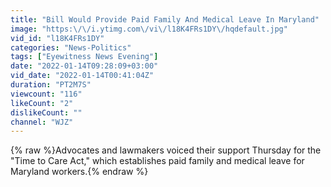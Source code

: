 ```yaml
---
title: "Bill Would Provide Paid Family And Medical Leave In Maryland"
image: "https:\/\/i.ytimg.com\/vi\/l18K4FRs1DY\/hqdefault.jpg"
vid_id: "l18K4FRs1DY"
categories: "News-Politics"
tags: ["Eyewitness News Evening"]
date: "2022-01-14T09:28:09+03:00"
vid_date: "2022-01-14T00:41:04Z"
duration: "PT2M7S"
viewcount: "116"
likeCount: "2"
dislikeCount: ""
channel: "WJZ"
---
```

{% raw %}Advocates and lawmakers voiced their support Thursday for the &quot;Time to Care Act,&quot; which establishes paid family and medical leave for Maryland workers.{% endraw %}
